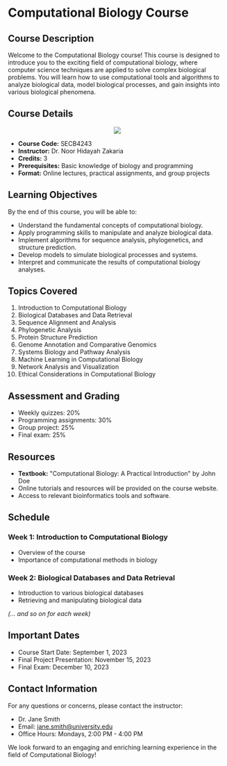 # Computational Biology Course

## Course Description

Welcome to the Computational Biology course! This course is designed to introduce you to the exciting field of computational biology, where computer science techniques are applied to solve complex biological problems. You will learn how to use computational tools and algorithms to analyze biological data, model biological processes, and gain insights into various biological phenomena.

## Course Details

<p align="center">
  <img src="[https://github.com/NoorHidayahZ/learn-github/blob/main/exercise/NoorHidayahZ/images/readme.md](https://github.com/NoorHidayahZ/learn-github/blob/main/exercise/NoorHidayahZ/images/hidayah%20image.jpg)" height: "100">
</p>



- **Course Code:** SECB4243
- **Instructor:** Dr. Noor Hidayah Zakaria
- **Credits:** 3
- **Prerequisites:** Basic knowledge of biology and programming
- **Format:** Online lectures, practical assignments, and group projects

## Learning Objectives

By the end of this course, you will be able to:

- Understand the fundamental concepts of computational biology.
- Apply programming skills to manipulate and analyze biological data.
- Implement algorithms for sequence analysis, phylogenetics, and structure prediction.
- Develop models to simulate biological processes and systems.
- Interpret and communicate the results of computational biology analyses.

## Topics Covered

1. Introduction to Computational Biology
2. Biological Databases and Data Retrieval
3. Sequence Alignment and Analysis
4. Phylogenetic Analysis
5. Protein Structure Prediction
6. Genome Annotation and Comparative Genomics
7. Systems Biology and Pathway Analysis
8. Machine Learning in Computational Biology
9. Network Analysis and Visualization
10. Ethical Considerations in Computational Biology

## Assessment and Grading

- Weekly quizzes: 20%
- Programming assignments: 30%
- Group project: 25%
- Final exam: 25%

## Resources

- **Textbook:** "Computational Biology: A Practical Introduction" by John Doe
- Online tutorials and resources will be provided on the course website.
- Access to relevant bioinformatics tools and software.

## Schedule

### Week 1: Introduction to Computational Biology
- Overview of the course
- Importance of computational methods in biology

### Week 2: Biological Databases and Data Retrieval
- Introduction to various biological databases
- Retrieving and manipulating biological data

*(... and so on for each week)*

## Important Dates

- Course Start Date: September 1, 2023
- Final Project Presentation: November 15, 2023
- Final Exam: December 10, 2023

## Contact Information

For any questions or concerns, please contact the instructor:

- Dr. Jane Smith
- Email: jane.smith@university.edu
- Office Hours: Mondays, 2:00 PM - 4:00 PM

We look forward to an engaging and enriching learning experience in the field of Computational Biology!
